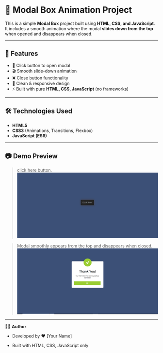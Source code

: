 # 🎉 Modal Box Animation Project

This is a simple **Modal Box** project built using **HTML, CSS, and JavaScript**.  
It includes a smooth animation where the modal **slides down from the top** when opened and disappears when closed.

---

## 🚀 Features

- 📌 Click button to open modal
- 🎬 Smooth slide-down animation
- ❌ Close button functionality
- 🎨 Clean & responsive design
- ⚡ Built with pure **HTML, CSS, JavaScript** (no frameworks)

---

## 🛠️ Technologies Used

- **HTML5**
- **CSS3** (Animations, Transitions, Flexbox)
- **JavaScript (ES6)**

---

## 📷 Demo Preview

> click here button.  
> ![](img/ui-1.png)

> Modal smoothly appears from the top and disappears when closed.  
> ![](img/ui-2.png)

---

👨‍💻 **Author**

- Developed by ❤️ [Your Name]

- Built with HTML, CSS, JavaScript only
